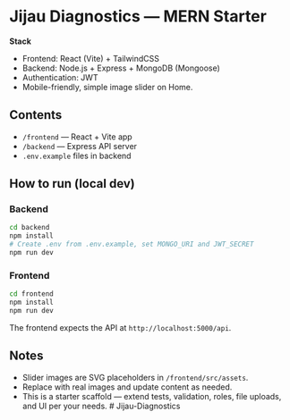 # Jijau Diagnostics — MERN Starter

**Stack**
- Frontend: React (Vite) + TailwindCSS
- Backend: Node.js + Express + MongoDB (Mongoose)
- Authentication: JWT
- Mobile-friendly, simple image slider on Home.

## Contents
- `/frontend` — React + Vite app
- `/backend` — Express API server
- `.env.example` files in backend

## How to run (local dev)

### Backend
```bash
cd backend
npm install
# Create .env from .env.example, set MONGO_URI and JWT_SECRET
npm run dev
```

### Frontend
```bash
cd frontend
npm install
npm run dev
```

The frontend expects the API at `http://localhost:5000/api`.

## Notes
- Slider images are SVG placeholders in `/frontend/src/assets`.
- Replace with real images and update content as needed.
- This is a starter scaffold — extend tests, validation, roles, file uploads, and UI per your needs.
#   J i j a u - D i a g n o s t i c s  
 